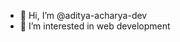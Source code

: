 - 👋 Hi, I’m @aditya-acharya-dev
- 👀 I’m interested in web development


<!---
aditya-acharya-dev/aditya-acharya-dev is a ✨ special ✨ repository because its `README.md` (this file) appears on your GitHub profile.
You can click the Preview link to take a look at your changes.
--->
